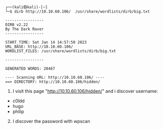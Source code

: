 ```
┌──(kali㉿kali)-[~]
└─$ dirb http://10.10.60.106/  /usr/share/wordlists/dirb/big.txt                                                         

-----------------
DIRB v2.22    
By The Dark Raver
-----------------

START_TIME: Sat Jan 14 14:57:50 2023
URL_BASE: http://10.10.60.106/
WORDLIST_FILES: /usr/share/wordlists/dirb/big.txt

-----------------

GENERATED WORDS: 20467                                                         

---- Scanning URL: http://10.10.60.106/ ----
==> DIRECTORY: http://10.10.60.106/hidden/  
```

1) I visit this page "http://10.10.60.106/hidden/" and i discover username:
- c0ldd
- hugo
- philip


2) I discover the password with wpscan